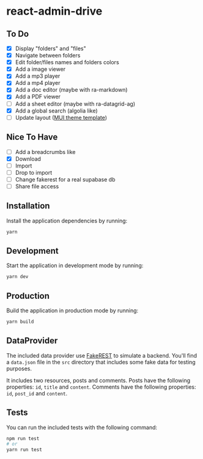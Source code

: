 # react-admin-drive

## To Do

- [x] Display "folders" and "files"
- [x] Navigate between folders
- [x] Edit folder/files names and folders colors
- [x] Add a image viewer
- [x] Add a mp3 player
- [x] Add a mp4 player
- [x] Add a doc editor (maybe with ra-markdown)
- [x] Add a PDF viewer
- [ ] Add a sheet editor (maybe with ra-datagrid-ag)
- [x] Add a global search (algolia like)
- [ ] Update layout ([MUI theme template](https://mui.com/store/?utm_source=marketing&utm_medium=referral&utm_campaign=templates-cta#populars))

## Nice To Have

- [ ] Add a breadcrumbs like
- [x] Download
- [ ] Import
- [ ] Drop to import
- [ ] Change fakerest for a real supabase db
- [ ] Share file access

## Installation

Install the application dependencies by running:

```sh
yarn
```

## Development

Start the application in development mode by running:

```sh
yarn dev
```

## Production

Build the application in production mode by running:

```sh
yarn build
```

## DataProvider

The included data provider use [FakeREST](https://github.com/marmelab/fakerest) to simulate a backend.
You'll find a `data.json` file in the `src` directory that includes some fake data for testing purposes.

It includes two resources, posts and comments.
Posts have the following properties: `id`, `title` and `content`.
Comments have the following properties: `id`, `post_id` and `content`.

## Tests

You can run the included tests with the following command:

```sh
npm run test
# or
yarn run test
```
